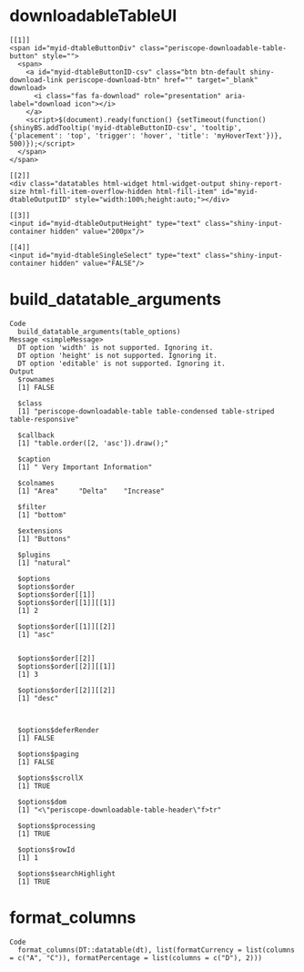# downloadableTableUI

    [[1]]
    <span id="myid-dtableButtonDiv" class="periscope-downloadable-table-button" style="">
      <span>
        <a id="myid-dtableButtonID-csv" class="btn btn-default shiny-download-link periscope-download-btn" href="" target="_blank" download>
          <i class="fas fa-download" role="presentation" aria-label="download icon"></i>
        </a>
        <script>$(document).ready(function() {setTimeout(function() {shinyBS.addTooltip('myid-dtableButtonID-csv', 'tooltip', {'placement': 'top', 'trigger': 'hover', 'title': 'myHoverText'})}, 500)});</script>
      </span>
    </span>
    
    [[2]]
    <div class="datatables html-widget html-widget-output shiny-report-size html-fill-item-overflow-hidden html-fill-item" id="myid-dtableOutputID" style="width:100%;height:auto;"></div>
    
    [[3]]
    <input id="myid-dtableOutputHeight" type="text" class="shiny-input-container hidden" value="200px"/>
    
    [[4]]
    <input id="myid-dtableSingleSelect" type="text" class="shiny-input-container hidden" value="FALSE"/>
    

# build_datatable_arguments

    Code
      build_datatable_arguments(table_options)
    Message <simpleMessage>
      DT option 'width' is not supported. Ignoring it.
      DT option 'height' is not supported. Ignoring it.
      DT option 'editable' is not supported. Ignoring it.
    Output
      $rownames
      [1] FALSE
      
      $class
      [1] "periscope-downloadable-table table-condensed table-striped table-responsive"
      
      $callback
      [1] "table.order([2, 'asc']).draw();"
      
      $caption
      [1] " Very Important Information"
      
      $colnames
      [1] "Area"     "Delta"    "Increase"
      
      $filter
      [1] "bottom"
      
      $extensions
      [1] "Buttons"
      
      $plugins
      [1] "natural"
      
      $options
      $options$order
      $options$order[[1]]
      $options$order[[1]][[1]]
      [1] 2
      
      $options$order[[1]][[2]]
      [1] "asc"
      
      
      $options$order[[2]]
      $options$order[[2]][[1]]
      [1] 3
      
      $options$order[[2]][[2]]
      [1] "desc"
      
      
      
      $options$deferRender
      [1] FALSE
      
      $options$paging
      [1] FALSE
      
      $options$scrollX
      [1] TRUE
      
      $options$dom
      [1] "<\"periscope-downloadable-table-header\"f>tr"
      
      $options$processing
      [1] TRUE
      
      $options$rowId
      [1] 1
      
      $options$searchHighlight
      [1] TRUE
      
      

# format_columns

    Code
      format_columns(DT::datatable(dt), list(formatCurrency = list(columns = c("A", "C")), formatPercentage = list(columns = c("D"), 2)))

